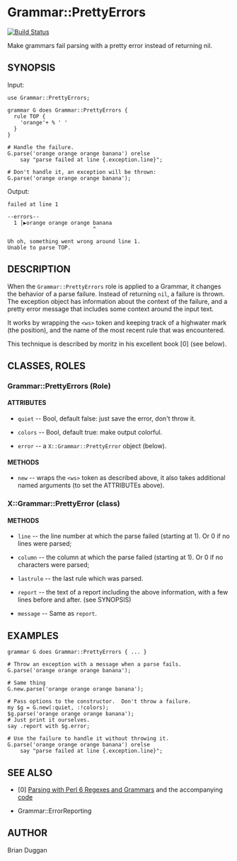 # Grammar::PrettyErrors
[![Build Status](https://travis-ci.org/bduggan/p6-grammar-prettyerrors.svg?branch=master)](https://travis-ci.org/bduggan/p6-grammar-prettyerrors)

Make grammars fail parsing with a pretty error instead of returning nil.

## SYNOPSIS

Input:

```perl6
use Grammar::PrettyErrors;

grammar G does Grammar::PrettyErrors {
  rule TOP {
    'orange'+ % ' '
  }
}

# Handle the failure.
G.parse('orange orange orange banana') orelse
    say "parse failed at line {.exception.line}";

# Don't handle it, an exception will be thrown:
G.parse('orange orange orange banana');
```

Output:

```
failed at line 1

--errors--
  1 │▶orange orange orange banana
                           ^

Uh oh, something went wrong around line 1.
Unable to parse TOP.
```

## DESCRIPTION

When the `Grammar::PrettyErrors` role is applied
to a Grammar, it changes the behavior of a parse
failure.  Instead of returning `nil`, a failure
is thrown.  The exception object has information
about the context of the failure, and a pretty
error message that includes some context around
the input text.

It works by wrapping
the `<ws>` token and keeping track of a highwater
mark (the position), and the name of the most
recent rule that was encountered.

This technique is described by moritz in his
excellent book [0] (see below).

## CLASSES, ROLES

### Grammar::PrettyErrors (Role)

#### ATTRIBUTES

* `quiet` -- Bool, default false: just save the error, don't throw it.

* `colors` -- Bool, default true: make output colorful.

* `error` -- a `X::Grammar::PrettyError` object (below).

#### METHODS

* `new` -- wraps the `<ws>` token as described above, it also takes
  additional named arguments (to set the ATTRIBUTEs above).

### X::Grammar::PrettyError (class)

#### METHODS

* `line` -- the line number at which the parse failed (starting at 1).
Or 0 if no lines were parsed;

* `column` -- the column at which the parse failed (starting at 1).
Or 0 if no characters were parsed;

* `lastrule` -- the last rule which was parsed.

* `report` -- the text of a report including the above information,
with a few lines before and after.  (see SYNOPSIS)

* `message` -- Same as `report`.

## EXAMPLES

```
grammar G does Grammar::PrettyErrors { ... }

# Throw an exception with a message when a parse fails.
G.parse('orange orange orange banana');

# Same thing
G.new.parse('orange orange orange banana');

# Pass options to the constructor.  Don't throw a failure.
my $g = G.new(:quiet, :!colors);
$g.parse('orange orange orange banana');
# Just print it ourselves.
say .report with $g.error;

# Use the failure to handle it without throwing it.
G.parse('orange orange orange banana') orelse
    say "parse failed at line {.exception.line}";
```

## SEE ALSO

* [0] [Parsing with Perl 6 Regexes and Grammars](https://www.apress.com/us/book/9781484232279) and the accompanying [code](https://github.com/Apress/perl-6-regexes-and-grammars/blob/master/chapter-11-error-reporting/03-high-water-mark.p6)

* Grammar::ErrorReporting

## AUTHOR

Brian Duggan
